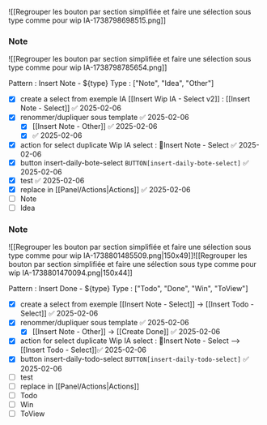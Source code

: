 ![[Regrouper les bouton par section simplifiée et faire une sélection sous type comme pour wip IA-1738798698515.png]]

### Note

![[Regrouper les bouton par section simplifiée et faire une sélection sous type comme pour wip IA-1738798785654.png]]

Pattern :  Insert Note - ${type}
Type :  ["Note", "Idea", "Other"]

- [x] create a select from exemple IA [[Insert Wip IA - Select v2]]  :  [[Insert Note - Select]] ✅ 2025-02-06
- [x] renommer/dupliquer sous template ✅ 2025-02-06
	- [x] [[Insert Note - Other]] ✅ 2025-02-06
	- [x]  ✅ 2025-02-06
- [x] action for select duplicate Wip IA select  : 📝Insert Note - Select ✅ 2025-02-06
- [x] button  insert-daily-bote-select   `BUTTON[insert-daily-bote-select]` ✅ 2025-02-06
- [x] test ✅ 2025-02-06
- [x] replace in [[Panel/Actions|Actions]] ✅ 2025-02-06
- [ ] Note 
- [ ] Idea

### Note


![[Regrouper les bouton par section simplifiée et faire une sélection sous type comme pour wip IA-1738801485509.png|150x49]]![[Regrouper les bouton par section simplifiée et faire une sélection sous type comme pour wip IA-1738801470094.png|150x44]]


Pattern :  Insert Done - ${type}
Type :  ["Todo", "Done", "Win", "ToView"]

- [x] create a select from exemple   [[Insert Note - Select]]  -> [[Insert Todo - Select]] ✅ 2025-02-06
- [x] renommer/dupliquer sous template ✅ 2025-02-06
	- [x] [[Insert Note - Other]] -> [[Create Done]] ✅ 2025-02-06
- [x] action for select duplicate Wip IA select  : 📝Insert Note - Select  --> [[Insert Todo - Select]]✅ 2025-02-06 
- [x] button  insert-daily-todo-select   `BUTTON[insert-daily-todo-select]` ✅ 2025-02-06
- [ ] test
- [ ] replace in [[Panel/Actions|Actions]]
- [ ] Todo
- [ ] Win
- [ ] ToView